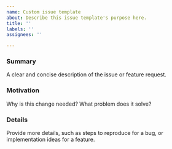 ```yaml
---
name: Custom issue template
about: Describe this issue template's purpose here.
title: ''
labels: ''
assignees: ''

---
```


### Summary
A clear and concise description of the issue or feature request.

### Motivation
Why is this change needed? What problem does it solve?

### Details
Provide more details, such as steps to reproduce for a bug, or implementation ideas for a feature.
